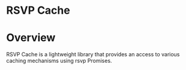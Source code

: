 RSVP Cache
==========

# Overview

RSVP Cache is a lightweight library that provides an access to various caching mechanisms using rsvp Promises.

